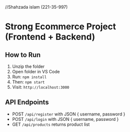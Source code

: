 //Shahzada islam (221-35-997)
# Strong Ecommerce Project (Frontend + Backend)
## How to Run

1. Unzip the folder
2. Open folder in VS Code
3. Run: `npm install`
4. Then: `npm start`
5. Visit: `http://localhost:3000`

## API Endpoints
- POST `/api/register` with JSON { username, password }
- POST `/api/login` with JSON { username, password }
- GET `/api/products` returns product list

